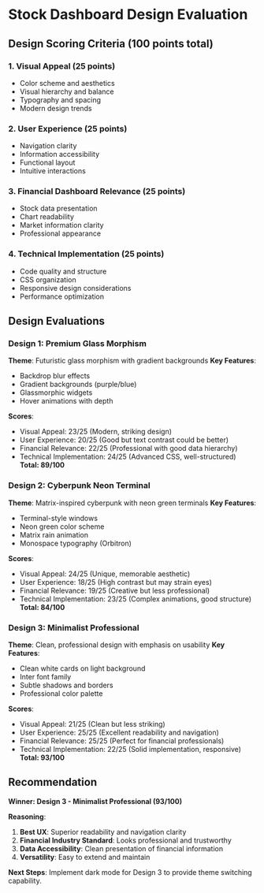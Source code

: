 # Stock Dashboard Design Evaluation

## Design Scoring Criteria (100 points total)

### 1. Visual Appeal (25 points)
- Color scheme and aesthetics
- Visual hierarchy and balance
- Typography and spacing
- Modern design trends

### 2. User Experience (25 points)
- Navigation clarity
- Information accessibility
- Functional layout
- Intuitive interactions

### 3. Financial Dashboard Relevance (25 points)
- Stock data presentation
- Chart readability
- Market information clarity
- Professional appearance

### 4. Technical Implementation (25 points)
- Code quality and structure
- CSS organization
- Responsive design considerations
- Performance optimization

## Design Evaluations

### Design 1: Premium Glass Morphism
**Theme**: Futuristic glass morphism with gradient backgrounds
**Key Features**: 
- Backdrop blur effects
- Gradient backgrounds (purple/blue)
- Glassmorphic widgets
- Hover animations with depth

**Scores**:
- Visual Appeal: 23/25 (Modern, striking design)
- User Experience: 20/25 (Good but text contrast could be better)
- Financial Relevance: 22/25 (Professional with good data hierarchy)
- Technical Implementation: 24/25 (Advanced CSS, well-structured)
**Total: 89/100**

### Design 2: Cyberpunk Neon Terminal
**Theme**: Matrix-inspired cyberpunk with neon green terminals
**Key Features**:
- Terminal-style windows
- Neon green color scheme
- Matrix rain animation
- Monospace typography (Orbitron)

**Scores**:
- Visual Appeal: 24/25 (Unique, memorable aesthetic)
- User Experience: 18/25 (High contrast but may strain eyes)
- Financial Relevance: 19/25 (Creative but less professional)
- Technical Implementation: 23/25 (Complex animations, good structure)
**Total: 84/100**

### Design 3: Minimalist Professional
**Theme**: Clean, professional design with emphasis on usability
**Key Features**:
- Clean white cards on light background
- Inter font family
- Subtle shadows and borders
- Professional color palette

**Scores**:
- Visual Appeal: 21/25 (Clean but less striking)
- User Experience: 25/25 (Excellent readability and navigation)
- Financial Relevance: 25/25 (Perfect for financial professionals)
- Technical Implementation: 22/25 (Solid implementation, responsive)
**Total: 93/100**

## Recommendation

**Winner: Design 3 - Minimalist Professional (93/100)**

**Reasoning**:
1. **Best UX**: Superior readability and navigation clarity
2. **Financial Industry Standard**: Looks professional and trustworthy
3. **Data Accessibility**: Clean presentation of financial information
4. **Versatility**: Easy to extend and maintain

**Next Steps**: Implement dark mode for Design 3 to provide theme switching capability.